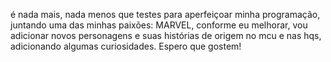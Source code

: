 é nada mais, nada menos que testes para aperfeiçoar minha programação, juntando uma das minhas paixões: MARVEL, conforme eu melhorar, vou adicionar novos personagens e suas histórias de origem no mcu e nas hqs, adicionando algumas curiosidades. Espero que gostem!
